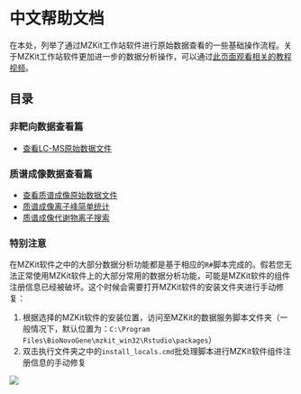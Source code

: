 # 中文帮助文档

<!-- 2022-07-14 -->

在本处，列举了通过MZKit工作站软件进行原始数据查看的一些基础操作流程。关于MZKit工作站软件更加进一步的数据分析操作，可以通过[此页面观看相关的教程视频](/bilibili.html)。

## 目录

### 非靶向数据查看篇

+ [查看LC-MS原始数据文件](/zh/#view-lc-ms)

### 质谱成像数据查看篇

+ [查看质谱成像原始数据文件](/zh/#view-ms-imaging)
+ [质谱成像离子峰简单统计](/zh/#msi-ions)
+ [质谱成像代谢物离子搜索](/zh/#msi-metabolite-query)


### 特别注意

在MZKit软件之中的大部分数据分析功能都是基于相应的``R#``脚本完成的。假若您无法正常使用MZKit软件上的大部分常用的数据分析功能，可能是MZKit软件的组件注册信息已经被破坏。这个时候会需要打开MZKit软件的安装文件夹进行手动修复：

1. 根据选择的MZKit软件的安装位置，访问至MZKit的数据服务脚本文件夹（一般情况下，默认位置为：``C:\Program Files\BioNovoGene\mzkit_win32\Rstudio\packages``）
2. 双击执行文件夹之中的``install_locals.cmd``批处理脚本进行MZKit软件组件注册信息的手动修复

![](images/local_installs.PNG)